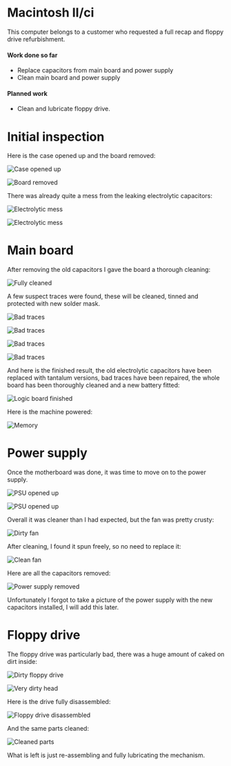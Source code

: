 # Macintosh II/ci
This computer belongs to a customer who requested a full recap and floppy drive refurbishment.

#### Work done so far
+ Replace capacitors from main board and power supply
+ Clean main board and power supply

#### Planned work
+ Clean and lubricate floppy drive.

# Initial inspection
Here is the case opened up and the board removed:

![Case opened up](img_001.jpg)

![Board removed](img_002.jpg)

There was already quite a mess from the leaking electrolytic capacitors:

![Electrolytic mess](img_003.jpg)

![Electrolytic mess](img_004.jpg)

# Main board
After removing the old capacitors I gave the board a thorough cleaning:

![Fully cleaned](img_009.jpg)

A few suspect traces were found, these will be cleaned, tinned and protected with new solder mask.

![Bad traces](img_005.jpg)

![Bad traces](img_006.jpg)

![Bad traces](img_007.jpg)

![Bad traces](img_008.jpg)

And here is the finished result, the old electrolytic capacitors have been replaced with tantalum versions, bad traces have been repaired, the whole board has been thoroughly cleaned and a new battery fitted:

![Logic board finished](img_015.jpg)

Here is the machine powered:

![Memory](img_016.jpg)


# Power supply
Once the motherboard was done, it was time to move on to the power supply. 

![PSU opened up](img_010.jpg)

![PSU opened up](img_011.jpg)

Overall it was cleaner than I had expected, but the fan was pretty crusty:

![Dirty fan](img_012.jpg)

After cleaning, I found it spun freely, so no need to replace it:

![Clean fan](img_013.jpg)

Here are all the capacitors removed:

![Power supply removed](img_014.jpg)

Unfortunately I forgot to take a picture of the power supply with the new capacitors installed, I will add this later.

# Floppy drive
The floppy drive was particularly bad, there was a huge amount of caked on dirt inside:

![Dirty floppy drive](img_017.jpg)

![Very dirty head](img_018.jpg)

Here is the drive fully disassembled:

![Floppy drive disassembled](img_019.jpg)

And the same parts cleaned:

![Cleaned parts](img_020.jpg)

What is left is just re-assembling and fully lubricating the mechanism.